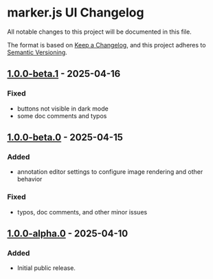 # marker.js UI Changelog

All notable changes to this project will be documented in this file.

The format is based on [Keep a Changelog](https://keepachangelog.com/en/1.0.0/),
and this project adheres to [Semantic Versioning](https://semver.org/spec/v2.0.0.html).

## [1.0.0-beta.1] - 2025-04-16

### Fixed

- buttons not visible in dark mode
- some doc comments and typos

## [1.0.0-beta.0] - 2025-04-15

### Added

- annotation editor settings to configure image rendering and other behavior

### Fixed

- typos, doc comments, and other minor issues

## [1.0.0-alpha.0] - 2025-04-10

### Added

- Initial public release.

[1.0.0-beta.1]: https://github.com/ailon/markerjs3/releases/tag/v1.0.0-beta.1
[1.0.0-beta.0]: https://github.com/ailon/markerjs3/releases/tag/v1.0.0-beta.0
[1.0.0-alpha.0]: https://github.com/ailon/markerjs3/releases/tag/v1.0.0-alpha.0
